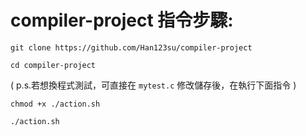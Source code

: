# compiler-project 指令步驟:

`git clone https://github.com/Han123su/compiler-project`

`cd compiler-project`

( p.s.若想換程式測試，可直接在 `mytest.c` 修改儲存後，在執行下面指令 )

`chmod +x ./action.sh`

`./action.sh`
